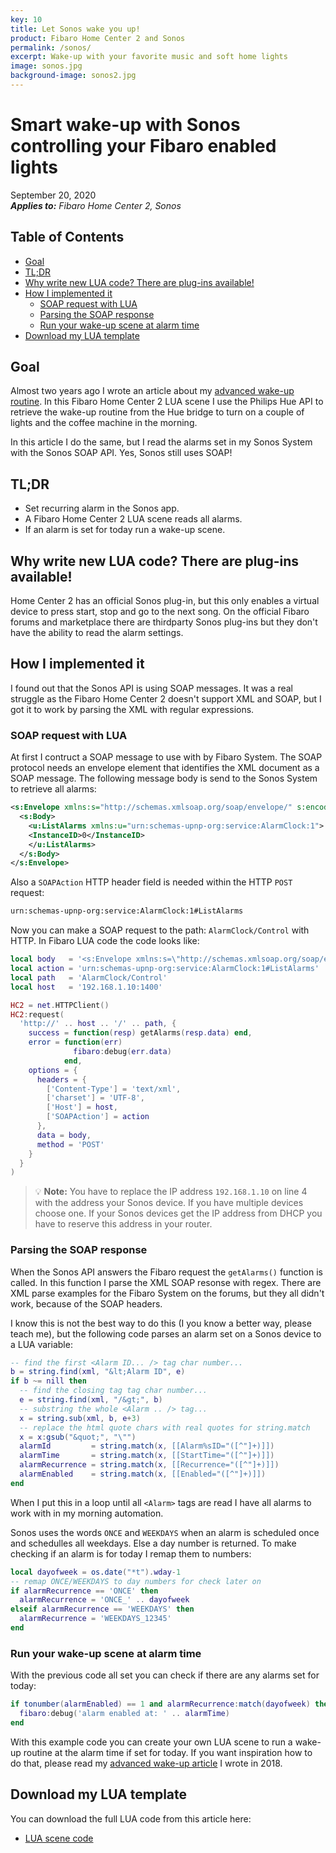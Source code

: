 ```yaml
---
key: 10
title: Let Sonos wake you up!
product: Fibaro Home Center 2 and Sonos
permalink: /sonos/
excerpt: Wake-up with your favorite music and soft home lights
image: sonos.jpg
background-image: sonos2.jpg
---
```


# Smart wake-up with Sonos controlling your Fibaro enabled lights<!-- omit in toc -->

September 20, 2020   
_**Applies to:** Fibaro Home Center 2, Sonos_

## Table of Contents<!-- omit in toc -->
- [Goal](#goal)
- [TL;DR](#tldr)
- [Why write new LUA code? There are plug-ins available!](#why-write-new-lua-code-there-are-plug-ins-available)
- [How I implemented it](#how-i-implemented-it)
  - [SOAP request with LUA](#soap-request-with-lua)
  - [Parsing the SOAP response](#parsing-the-soap-response)
  - [Run your wake-up scene at alarm time](#run-your-wake-up-scene-at-alarm-time)
- [Download my LUA template](#download-my-lua-template)

## Goal

Almost two years ago I wrote an article about my [advanced wake-up routine](https://docs.joepverhaeg.nl/wakeup/). In this Fibaro Home Center 2 LUA scene I use the Philips Hue API to retrieve the wake-up routine from the Hue bridge to turn on a couple of lights and the coffee machine in the morning.

In this article I do the same, but I read the alarms set in my Sonos System with the Sonos SOAP API. Yes, Sonos still uses SOAP!

## TL;DR

* Set recurring alarm in the Sonos app.
* A Fibaro Home Center 2 LUA scene reads all alarms.
* If an alarm is set for today run a wake-up scene.

## Why write new LUA code? There are plug-ins available!

Home Center 2 has an official Sonos plug-in, but this only enables a virtual device to press start, stop and go to the next song. On the official Fibaro forums and marketplace there are thirdparty Sonos plug-ins but they don't have the ability to read the alarm settings.

## How I implemented it

I found out that the Sonos API is using SOAP messages. It was a real struggle as the Fibaro Home Center 2 doesn't support XML and SOAP, but I got it to work by parsing the XML with regular expressions.

### SOAP request with LUA

At first I contruct a SOAP message to use with by Fibaro System. The SOAP protocol needs an envelope element that identifies the XML document as a SOAP message. The following message body is send to the Sonos System to retrieve all alarms:

```xml
<s:Envelope xmlns:s="http://schemas.xmlsoap.org/soap/envelope/" s:encodingStyle="http://schemas.xmlsoap.org/soap/encoding/">
  <s:Body>
    <u:ListAlarms xmlns:u="urn:schemas-upnp-org:service:AlarmClock:1">
    <InstanceID>0</InstanceID>
    </u:ListAlarms>
  </s:Body>
</s:Envelope>
```

Also a `SOAPAction` HTTP header field is needed within the HTTP `POST` request: 

```xml
urn:schemas-upnp-org:service:AlarmClock:1#ListAlarms
```

Now you can make a SOAP request to the path: `AlarmClock/Control` with HTTP. In Fibaro LUA code the code looks like:

```lua
local body   = '<s:Envelope xmlns:s=\"http://schemas.xmlsoap.org/soap/envelope/\" s:encodingStyle=\"http://schemas.xmlsoap.org/soap/encoding/\"><s:Body><u:ListAlarms xmlns:u=\"urn:schemas-upnp-org:service:AlarmClock:1\"><InstanceID>0</InstanceID></u:ListAlarms></s:Body></s:Envelope>'
local action = 'urn:schemas-upnp-org:service:AlarmClock:1#ListAlarms'
local path   = 'AlarmClock/Control'
local host   = '192.168.1.10:1400'

HC2 = net.HTTPClient()
HC2:request(
  'http://' .. host .. '/' .. path, {
    success = function(resp) getAlarms(resp.data) end,
    error = function(err)
              fibaro:debug(err.data)
            end,
    options = {
      headers = {
        ['Content-Type'] = 'text/xml',
        ['charset'] = 'UTF-8',
        ['Host'] = host,
        ['SOAPAction'] = action
      },
      data = body,
      method = 'POST'
    }
  }
)
```

> 💡 **Note:** You have to replace the IP address `192.168.1.10` on line 4 with the address your Sonos device. If you have multiple devices choose one. If your Sonos devices get the IP address from DHCP you have to reserve this address in your router.

### Parsing the SOAP response

When the Sonos API answers the Fibaro request the `getAlarms()` function is called. In this function I parse the XML SOAP resonse with regex. There are XML parse examples for the Fibaro System on the forums, but they all didn't work, because of the SOAP headers.

I know this is not the best way to do this (I you know a better way, please teach me), but the following code parses an alarm set on a Sonos device to a LUA variable:

```lua
-- find the first <Alarm ID... /> tag char number...
b = string.find(xml, "&lt;Alarm ID", e)
if b ~= nill then
  -- find the closing tag tag char number...
  e = string.find(xml, "/&gt;", b)
  -- substring the whole <Alarm .. /> tag...
  x = string.sub(xml, b, e+3)
  -- replace the html quote chars with real quotes for string.match
  x = x:gsub("&quot;", "\"")
  alarmId         = string.match(x, [[Alarm%sID="([^"]+)]])
  alarmTime       = string.match(x, [[StartTime="([^"]+)]])
  alarmRecurrence = string.match(x, [[Recurrence="([^"]+)]])
  alarmEnabled    = string.match(x, [[Enabled="([^"]+)]])
end
```

When I put this in a loop until all `<Alarm>` tags are read I have all alarms to work with in my morning automation.

Sonos uses the words `ONCE` and `WEEKDAYS` when an alarm is scheduled once and schedulles all weekdays. Else a day number is returned. To make checking if an alarm is for today I remap them to numbers:

```lua
local dayofweek = os.date("*t").wday-1
-- remap ONCE/WEEKDAYS to day numbers for check later on
if alarmRecurrence == 'ONCE' then
  alarmRecurrence = 'ONCE_' .. dayofweek
elseif alarmRecurrence == 'WEEKDAYS' then
  alarmRecurrence = 'WEEKDAYS_12345'
end
```

### Run your wake-up scene at alarm time

With the previous code all set you can check if there are any alarms set for today:

```lua
if tonumber(alarmEnabled) == 1 and alarmRecurrence:match(dayofweek) then
  fibaro:debug('alarm enabled at: ' .. alarmTime)
end
```

With this example code you can create your own LUA scene to run a wake-up routine at the alarm time if set for today. If you want inspiration how to do that, please read my [advanced wake-up article](https://docs.joepverhaeg.nl/wakeup/) I wrote in 2018.

## Download my LUA template

You can download the full LUA code from this article here:

* [LUA scene code](https://github.com/joepv/fibaro/blob/master/SonosAlarm.lua)